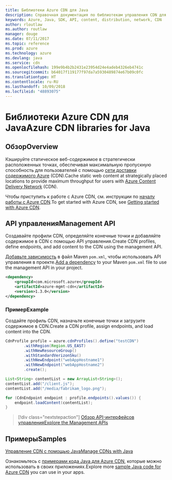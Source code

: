```yaml
---
title: Библиотеки Azure CDN для Java
description: Справочная документация по библиотекам управления CDN для Java
keywords: Azure, Java, SDK, API, content, distribution, network, CDN
author: rloutlaw
ms.author: routlaw
manager: douge
ms.date: 07/11/2017
ms.topic: reference
ms.prod: azure
ms.technology: azure
ms.devlang: java
ms.service: cdn
ms.openlocfilehash: 199e9b4b2b2431e23954d24e4adeb4326eb4741c
ms.sourcegitcommit: b64017f119177f97da7a5930489874e67b09c0fc
ms.translationtype: HT
ms.contentlocale: ru-RU
ms.lasthandoff: 10/09/2018
ms.locfileid: "48893075"
---
```

# <a name="azure-cdn-libraries-for-java"></a><span data-ttu-id="b48a4-104">Библиотеки Azure CDN для Java</span><span class="sxs-lookup"><span data-stu-id="b48a4-104">Azure CDN libraries for Java</span></span>

## <a name="overview"></a><span data-ttu-id="b48a4-105">Обзор</span><span class="sxs-lookup"><span data-stu-id="b48a4-105">Overview</span></span>

<span data-ttu-id="b48a4-106">Кэшируйте статическое веб-содержимое в стратегически расположенных точках, обеспечивая максимальную пропускную способность для пользователей с помощью [сети доставки содержимого Azure](/azure/cdn/cdn-overview) (CDN).</span><span class="sxs-lookup"><span data-stu-id="b48a4-106">Cache static web content at strategically placed locations to provide maximum throughput for users with [Azure Content Delivery Network](/azure/cdn/cdn-overview) (CDN).</span></span>

<span data-ttu-id="b48a4-107">Чтобы приступить к работе с Azure CDN, см. инструкции по [началу работы с Azure CDN](/azure/cdn/cdn-create-new-endpoint).</span><span class="sxs-lookup"><span data-stu-id="b48a4-107">To get started with Azure CDN, see [Getting started with Azure CDN](/azure/cdn/cdn-create-new-endpoint).</span></span>

## <a name="management-api"></a><span data-ttu-id="b48a4-108">API управления</span><span class="sxs-lookup"><span data-stu-id="b48a4-108">Management API</span></span>

<span data-ttu-id="b48a4-109">Создавайте профили CDN, определяйте конечные точки и добавляйте содержимое в CDN с помощью API управления.</span><span class="sxs-lookup"><span data-stu-id="b48a4-109">Create CDN profiles, define endpoints, and add content to the CDN using the management API.</span></span>

<span data-ttu-id="b48a4-110">[Добавьте зависимость](https://maven.apache.org/guides/getting-started/index.html#How_do_I_use_external_dependencies) в файл Maven `pom.xml`, чтобы использовать API управления в проекте.</span><span class="sxs-lookup"><span data-stu-id="b48a4-110">[Add a dependency](https://maven.apache.org/guides/getting-started/index.html#How_do_I_use_external_dependencies) to your Maven `pom.xml` file to use the management API in your project.</span></span>

```XML
<dependency>
    <groupId>com.microsoft.azure</groupId>
    <artifactId>azure-mgmt-cdn</artifactId>
    <version>1.3.0</version>
</dependency>
```   

### <a name="example"></a><span data-ttu-id="b48a4-111">Пример</span><span class="sxs-lookup"><span data-stu-id="b48a4-111">Example</span></span>

<span data-ttu-id="b48a4-112">Создайте профиль CDN, назначьте конечные точки и загрузите содержимое в CDN.</span><span class="sxs-lookup"><span data-stu-id="b48a4-112">Create a CDN profile, assign endpoints, and load content into the CDN.</span></span>

```java
CdnProfile profile = azure.cdnProfiles().define("testCDN")
        .withRegion(Region.US_EAST)
        .withNewResourceGroup()
        .withStandardVerizonSku()
        .withNewEndpoint("webAppHostname1")
        .withNewEndpoint("webAppHostname2")
        .create();

List<String> contentList = new ArrayList<String>();
contentList.add("/client.js");
contentList.add("/media/fabrikam_logo.png");

for (CdnEndpoint endpoint : profile.endpoints().values()) {
    endpoint.loadContent(contentList);
}
```

> [!div class="nextstepaction"]
> [<span data-ttu-id="b48a4-113">Обзор API-интерфейсов управления</span><span class="sxs-lookup"><span data-stu-id="b48a4-113">Explore the Management APIs</span></span>](/java/api/overview/azure/cdn/management)

## <a name="samples"></a><span data-ttu-id="b48a4-114">Примеры</span><span class="sxs-lookup"><span data-stu-id="b48a4-114">Samples</span></span>

[<span data-ttu-id="b48a4-115">Управление CDN с помощью Java</span><span class="sxs-lookup"><span data-stu-id="b48a4-115">Manage CDNs with Java</span></span>](https://github.com/Azure-Samples/cdn-java-manage-cdn)

<span data-ttu-id="b48a4-116">Ознакомьтесь с [примерами кода Java для Azure CDN](https://azure.microsoft.com/resources/samples/?platform=java&term=cdn), которые можно использовать в своих приложениях.</span><span class="sxs-lookup"><span data-stu-id="b48a4-116">Explore more [sample Java code for Azure CDN](https://azure.microsoft.com/resources/samples/?platform=java&term=cdn) you can use in your apps.</span></span>